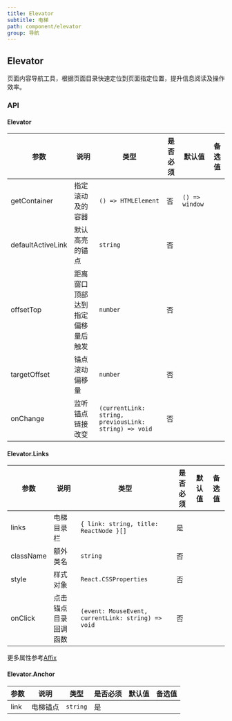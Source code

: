 ```yaml
---
title: Elevator
subtitle: 电梯
path: component/elevator
group: 导航
---
```


## Elevator

页面内容导航工具，根据页面目录快速定位到页面指定位置，提升信息阅读及操作效率。

### API

#### Elevator

| 参数              |   说明           | 类型     | 是否必须     | 默认值      | 备选值     |
| -----------------| ---------------  | --------------------- | ---------- | ---------- | ---------- |
| getContainer     | 指定滚动及的容器    | `() => HTMLElement`    |  否         | `() => window`      |            |
| defaultActiveLink | 默认高亮的锚点    | `string`                |  否         |       |            |
| offsetTop         | 距离窗口顶部达到指定偏移量后触发   | `number` |  否         |       |            |
| targetOffset      | 锚点滚动偏移量    | `number`     |  否         |       |            |
| onChange          | 监听锚点链接改变   | `(currentLink: string, previousLink: string) => void`     |  否         |       |            |

#### Elevator.Links

| 参数              |   说明           | 类型     | 是否必须     | 默认值      | 备选值     |
| -----------------| ---------------  | --------------------- | ---------- | ---------- | ---------- |
| links            | 电梯目录栏         | `{ link: string, title: ReactNode }[]`    |  是         |       |            |
| className        | 额外类名           | `string`                |  否         |       |            |
| style         | 样式对象   | `React.CSSProperties` |  否         |       |            |
| onClick      | 点击锚点目录回调函数    | `(event: MouseEvent, currentLink: string) => void`     |  否         |       |            |

更多属性参考[Affix](https://youzan.github.io/zent/zh/component/affix)

#### Elevator.Anchor

| 参数              |   说明           | 类型     | 是否必须     | 默认值      | 备选值     |
| -----------------| ---------------  | --------------------- | ---------- | ---------- | ---------- |
| link            | 电梯锚点         | `string`    |  是         |       |            |

